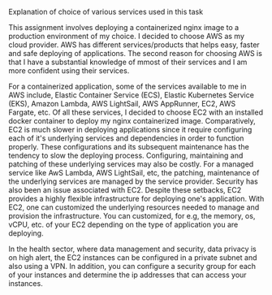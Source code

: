 
Explanation of choice of various services used in this task

This assignment involves deploying a containerized nginx image to a production environment of my choice. I decided to choose AWS as my cloud provider. AWS has different services/products that helps easy, faster and safe deploying of applications. The second reason for choosing AWS is that I have a substantial knowledge of mmost of their services and I am more confident using their services.

For a containerized application, some of the services available to me in AWS include, Elastic Container Service (ECS), Elastic Kubernetes Service (EKS), Amazon Lambda, AWS LightSail, AWS AppRunner, EC2, AWS Fargate, etc. Of all these services, I decided to choose EC2 with an installed docker container to deploy my nginx containerized image. Comparatively, EC2 is much slower in deploying applications since it require configuring each of it's underlying services and dependencies in order to function properly. These configurations and its subsequent maintenance has the tendency to slow the deploying process. Configuring, maintaining and patching of these underlying services may also be costly. For a managed service like AwS Lambda, AWS LightSail, etc, the patching, maintenance of the underlying services are managed by the service provider. Security has also been an issue associated with EC2. Despite these setbacks, EC2 provides a highly flexible infrastructure for deploying one's application. With EC2, one can customized the underlying resources needed to manage and provision the infrastructure. You can customized, for e.g, the memory, os, vCPU, etc. of your EC2 depending on the type of application you are deploying. 

In the health sector, where data management and security, data privacy is on high alert, the EC2 instances can be configured in a private subnet and also using a VPN. In addition, you can configure a security group for each of your instances and determine the ip addresses that can access your instances. 
